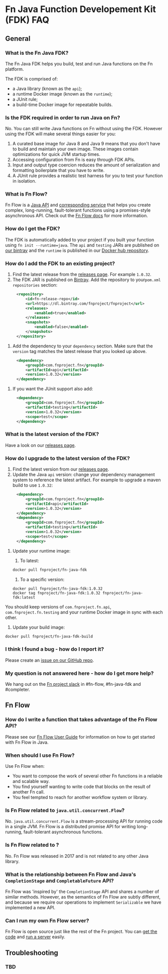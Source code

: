 # Fn Java Function Developement Kit (FDK) FAQ

## General

### What is the Fn Java FDK?
The Fn Java FDK helps you build, test and run Java functions on the Fn platform.

The FDK is comprised of:
   - a Java library (known as the `api`);
   - a runtime Docker image (known as the `runtime`);
   - a JUnit rule;
   - a build-time Docker image for repeatable builds. 

### Is the FDK required in order to run Java on Fn?
No. You can still write Java functions on Fn without using the FDK. However using the FDK will make several things easier for you:
   1. A curated base image for Java 8 and Java 9 means that you don't have to build and maintain your own image. These images contain optimizations for quick JVM startup times.
   1. Accessing configuration from Fn is easy through FDK APIs.
   1. Input and output type coercion reduces the amount of serialization and formatting boilerplate that you have to write.
   1. A JUnit rule provides a realistic test harness for you to test your function in isolation.

### What is Fn Flow?
Fn Flow is a [Java API](https://github.com/fnproject/fn-java-fdk/blob/master/docs/FnFlowsUserGuide.md) and [corresponding service](https://github.com/fnproject/completer) that helps you create complex, long-running, fault-tolerant functions using a promises-style asynchronous API. Check out the [Fn Flow docs](https://github.com/fnproject/fn-java-fdk/blob/master/docs/FnFlowsUserGuide.md) for more information.

### How do I get the FDK?
The FDK is automatically added to your project if you built your function using `fn init --runtime=java`. The `api` and `testing` JARs are published on [our bintray](https://bintray.com/fnproject/fnproject) and the `runtime` is published in our [Docker hub repository](https://hub.docker.com/r/fnproject/fn-java-fdk/).

### How do I add the FDK to an existing project?
   1. Find the latest release from the [releases page](https://github.com/fnproject/fn-java-fdk/releases). For example `1.0.32`.
   1. The FDK JAR is published on [Bintray](https://bintray.com/fnproject/fnproject). Add the repository to your`pom.xml` `repositories` section:
   ```xml
        <repository>
            <id>fn-release-repo</id>
            <url>https://dl.bintray.com/fnproject/fnproject</url>
            <releases>
                <enabled>true</enabled>
            </releases>
            <snapshots>
                <enabled>false</enabled>
            </snapshots>
        </repository>
   ```
   1. Add the dependency to your `dependency` section. Make sure that the `version` tag matches the latest release that you looked up above.
   ```xml
        <dependency>
            <groupId>com.fnproject.fn</groupId>
            <artifactId>api</artifactId>
            <version>1.0.32</version>
        </dependency>
   ```
   1. If you want the JUnit support also add:
   ```xml
        <dependency>
            <groupId>com.fnproject.fn</groupId>
            <artifactId>testing</artifactId>
            <version>1.0.32</version>
            <scope>test</scope>
        </dependency>
   ```

### What is the latest version of the FDK?
Have a look on our [releases page](https://github.com/fnproject/fn-java-fdk/releases).

### How do I upgrade to the latest version of the FDK?
   1. Find the latest version from our [releases page](https://github.com/fnproject/fn-java-fdk/releases).
   1. Update the Java `api` version: change your dependency management system to reference the latest artifact. For example to upgrade a maven build to use `1.0.32`:
   ```xml
        <dependency>
            <groupId>com.fnproject.fn</groupId>
            <artifactId>api</artifactId>
            <version>1.0.32</version>
        </dependency>
        <dependency>
            <groupId>com.fnproject.fn</groupId>
            <artifactId>testing</artifactId>
            <version>1.0.32</version>
            <scope>test</scope>
        </dependency>
   ```
   1. Update your runtime image:
      1. To latest: 
      ```sh
      docker pull fnproject/fn-java-fdk
      ```
      
      1. To a specific version: 
      ```
      docker pull fnproject/fn-java-fdk:1.0.32
      docker tag fnproject/fn-java-fdk:1.0.32 fnproject/fn-java-fdk:latest
      ```
   
   You should keep versions of `com.fnproject.fn.api`, `com.fnproject.fn.testing` and your runtime Docker image in sync with each other.

   1. Update your build image:
   ```sh
   docker pull fnproject/fn-java-fdk-build
   ```
   
### I think I found a bug - how do I report it?
Please create an [issue on our GitHub repo](https://github.com/fnproject/fn-java-fdk/issues).

### My question is not answered here - how do I get more help?
We hang out on the [Fn project slack](https://join.slack.com/t/fnproject/shared_invite/enQtMjIwNzc5MTE4ODg3LTdlYjE2YzU1MjAxODNhNGUzOGNhMmU2OTNhZmEwOTcxZDQxNGJiZmFiMzNiMTk0NjU2NTIxZGEyNjI0YmY4NTA) in #fn-flow, #fn-java-fdk and #completer.

## Fn Flow

### How do I write a function that takes advantage of the Fn Flow API?
Please see our [Fn Flow User Guide](https://github.com/fnproject/fn-java-fdk/blob/master/docs/FnFlowsUserGuide.md) for information on how to get started with Fn Flow in Java.

### When should I use Fn Flow?
Use Fn Flow when:
   - You want to compose the work of several other Fn functions in a reliable and scalable way.
   - You find yourself wanting to write code that blocks on the result of another Fn call.
   - You feel tempted to reach for another workflow system or library.

### Is Fn Flow related to `java.util.concurrent.Flow`?
No. `java.util.concurrent.Flow` is a stream-processing API for running code in a single JVM. Fn Flow is a distributed promise API for writing long-running, fault-tolerant asynchronous functions.

### Is Fn Flow related to <any other Java library called Flow>?
No. Fn Flow was released in 2017 and is not related to any other Java library.

### What is the relationship between Fn Flow and Java's `CompletionStage` and `CompletableFuture` API?
Fn Flow was 'inspired by' the `CompletionStage` API and shares a number of similar methods. However, as the semantics of Fn Flow are subtly different, and because we require our operations to implement `Serializable` we have implemented a new API.

### Can I run my own Fn Flow server?
Fn Flow is open source just like the rest of the Fn project. You can [get the code](https://github.com/fnproject/completer) and [run a server](https://github.com/fnproject/completer#running-the-completer) easily.

## Troubleshooting

### TBD
